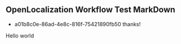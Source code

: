 ## OpenLocalization Workflow Test MarkDown
* a01b8c0e-86ad-4e8c-816f-75421890fb50 
thanks!

Hello world